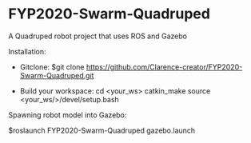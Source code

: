 # FYP2020-Swarm-Quadruped
A Quadruped robot project that uses ROS and Gazebo

Installation:

- Gitclone: $git clone https://github.com/Clarence-creator/FYP2020-Swarm-Quadruped.git

- Build your workspace:
cd <your_ws>
catkin_make
source <your_ws/>/devel/setup.bash


Spawning robot model into Gazebo:

$roslaunch FYP2020-Swarm-Quadruped gazebo.launch 
